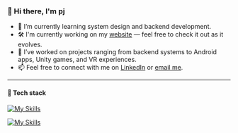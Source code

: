 ### 👋 Hi there, I'm pj

- 🌱 I’m currently learning system design and backend development.
- 🛠️ I'm currently working on my [website](https://pjdev.me/) — feel free to check it out as it evolves.
- 👾 I’ve worked on projects ranging from backend systems to Android apps, Unity games, and VR experiences.
- 📫 Feel free to connect with me on [LinkedIn](https://www.linkedin.com/in/pinchiehchen) or [email me](mailto:pj99dev@gmail.com).

----

#### 🧋 Tech stack

[![My Skills](https://skillicons.dev/icons?i=python,js,go,kotlin)](https://skillicons.dev)

<p></p>

[![My Skills](https://skillicons.dev/icons?i=mysql,mongodb,aws,docker,git,figma,unity)](https://skillicons.dev)

